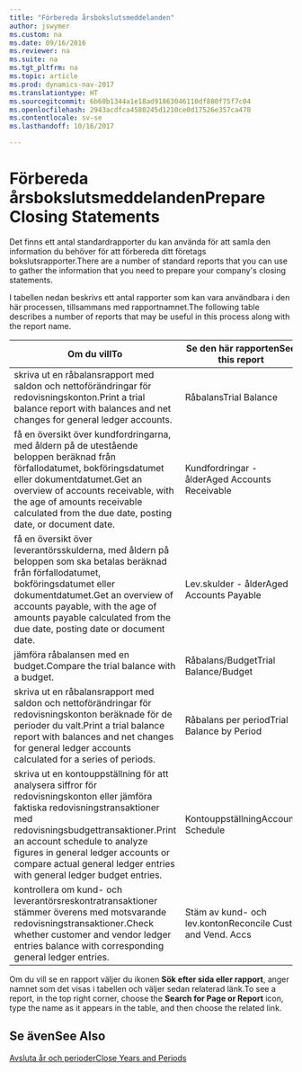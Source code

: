 ```yaml
---
title: "Förbereda årsbokslutsmeddelanden"
author: jswymer
ms.custom: na
ms.date: 09/16/2016
ms.reviewer: na
ms.suite: na
ms.tgt_pltfrm: na
ms.topic: article
ms.prod: dynamics-nav-2017
ms.translationtype: HT
ms.sourcegitcommit: 6b60b1344a1e18ad91863046110df880f75f7c04
ms.openlocfilehash: 2943acdfca4580245d1210ce0d17526e357ca478
ms.contentlocale: sv-se
ms.lasthandoff: 10/16/2017

---
```

# <a name="prepare-closing-statements"></a><span data-ttu-id="3350f-102">Förbereda årsbokslutsmeddelanden</span><span class="sxs-lookup"><span data-stu-id="3350f-102">Prepare Closing Statements</span></span>
<span data-ttu-id="3350f-103">Det finns ett antal standardrapporter du kan använda för att samla den information du behöver för att förbereda ditt företags bokslutsrapporter.</span><span class="sxs-lookup"><span data-stu-id="3350f-103">There are a number of standard reports that you can use to gather the information that you need to prepare your company's closing statements.</span></span>

<span data-ttu-id="3350f-104">I tabellen nedan beskrivs ett antal rapporter som kan vara användbara i den här processen, tillsammans med rapportnamnet.</span><span class="sxs-lookup"><span data-stu-id="3350f-104">The following table describes a number of reports that may be useful in this process along with the report name.</span></span>


|<span data-ttu-id="3350f-105">Om du vill</span><span class="sxs-lookup"><span data-stu-id="3350f-105">To</span></span>     |<span data-ttu-id="3350f-106">Se den här rapporten</span><span class="sxs-lookup"><span data-stu-id="3350f-106">See this report</span></span>       |
|-------|----------------------|
|<span data-ttu-id="3350f-107">skriva ut en råbalansrapport med saldon och nettoförändringar för redovisningskonton.</span><span class="sxs-lookup"><span data-stu-id="3350f-107">Print a trial balance report with balances and net changes for general ledger accounts.</span></span>|<span data-ttu-id="3350f-108">Råbalans</span><span class="sxs-lookup"><span data-stu-id="3350f-108">Trial Balance</span></span>|
|<span data-ttu-id="3350f-109">få en översikt över kundfordringarna, med åldern på de utestående beloppen beräknad från förfallodatumet, bokföringsdatumet eller dokumentdatumet.</span><span class="sxs-lookup"><span data-stu-id="3350f-109">Get an overview of accounts receivable, with the age of amounts receivable calculated from the due date, posting date, or document date.</span></span>|<span data-ttu-id="3350f-110">Kundfordringar - ålder</span><span class="sxs-lookup"><span data-stu-id="3350f-110">Aged Accounts Receivable</span></span>|
|<span data-ttu-id="3350f-111">få en översikt över leverantörsskulderna, med åldern på beloppen som ska betalas beräknad från förfallodatumet, bokföringsdatumet eller dokumentdatumet.</span><span class="sxs-lookup"><span data-stu-id="3350f-111">Get an overview of accounts payable, with the age of amounts payable calculated from the due date, posting date or document date.</span></span>|<span data-ttu-id="3350f-112">Lev.skulder - ålder</span><span class="sxs-lookup"><span data-stu-id="3350f-112">Aged Accounts Payable</span></span>|
|<span data-ttu-id="3350f-113">jämföra råbalansen med en budget.</span><span class="sxs-lookup"><span data-stu-id="3350f-113">Compare the trial balance with a budget.</span></span>|<span data-ttu-id="3350f-114">Råbalans/Budget</span><span class="sxs-lookup"><span data-stu-id="3350f-114">Trial Balance/Budget</span></span>|
|<span data-ttu-id="3350f-115">skriva ut en råbalansrapport med saldon och nettoförändringar för redovisningskonton beräknade för de perioder du valt.</span><span class="sxs-lookup"><span data-stu-id="3350f-115">Print a trial balance report with balances and net changes for general ledger accounts calculated for a series of periods.</span></span>|<span data-ttu-id="3350f-116">Råbalans per period</span><span class="sxs-lookup"><span data-stu-id="3350f-116">Trial Balance by Period</span></span>|
|<span data-ttu-id="3350f-117">skriva ut en kontouppställning för att analysera siffror för redovisningskonton eller jämföra faktiska redovisningstransaktioner med redovisningsbudgettransaktioner.</span><span class="sxs-lookup"><span data-stu-id="3350f-117">Print an account schedule to analyze figures in general ledger accounts or compare actual general ledger entries with general ledger budget entries.</span></span>|<span data-ttu-id="3350f-118">Kontouppställning</span><span class="sxs-lookup"><span data-stu-id="3350f-118">Account Schedule</span></span>|
|<span data-ttu-id="3350f-119">kontrollera om kund- och leverantörsreskontratransaktioner stämmer överens med motsvarande redovisningstransaktioner.</span><span class="sxs-lookup"><span data-stu-id="3350f-119">Check whether customer and vendor ledger entries balance with corresponding general ledger entries.</span></span>|<span data-ttu-id="3350f-120">Stäm av kund- och lev.konton</span><span class="sxs-lookup"><span data-stu-id="3350f-120">Reconcile Cust. and Vend. Accs</span></span>|
<span data-ttu-id="3350f-121">Om du vill se en rapport väljer du ikonen **Sök efter sida eller rapport**, anger namnet som det visas i tabellen och väljer sedan relaterad länk.</span><span class="sxs-lookup"><span data-stu-id="3350f-121">To see a report, in the top right corner, choose the **Search for Page or Report** icon, type the name as it appears in the table, and then choose the related link.</span></span>
## <a name="see-also"></a><span data-ttu-id="3350f-122">Se även</span><span class="sxs-lookup"><span data-stu-id="3350f-122">See Also</span></span>
[<span data-ttu-id="3350f-123">Avsluta år och perioder</span><span class="sxs-lookup"><span data-stu-id="3350f-123">Close Years and Periods</span></span>](year-close-years-periods.md)


